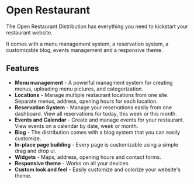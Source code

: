 Open Restaurant
=========

The Open Restaurant Distribution has everything you need to kickstart your restaurant website.

It comes with a menu management system, a reservation system, a customizable blog, events management and a responsive theme.

## Features

* **Menu management** - A powerful managment system for creating menus, uploading menu pictures, and categorization.
* **Locations** - Manage multiple restaurant locations from one site. Separate menus, address, opening hours for each location.
* **Reservation System** - Manage your reservations easily from one dashboard. View all reservations for today, this week or this month.
* **Events and Calendar** - Create and manage events for your restaurant. View events on a calendar by date, week or month.
* **Blog** - The distribution comes with a blog system that you can easily customize.
* **In-place page building** - Every page is customizable using a simple drag and drop ui.
* **Widgets** - Maps, address, opening hours and contact forms.
* **Responsive theme** - Works on all your devices.
* **Custom look and feel** - Easily customize and colorize your website's theme.
